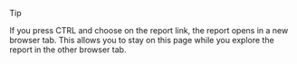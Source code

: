 > [!TIP]
> If you press CTRL and choose on the report link, the report opens in a new browser tab. This allows you to stay on this page while you explore the report in the other browser tab.